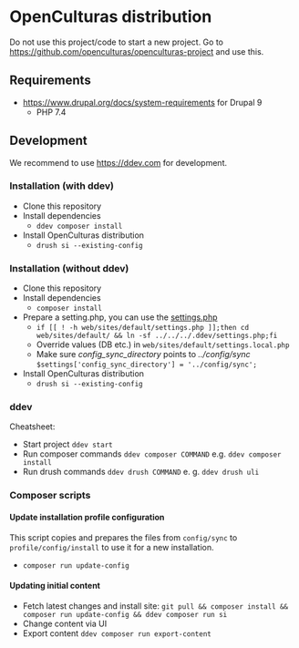 # OpenCulturas distribution

Do not use this project/code to start a new project. Go to https://github.com/openculturas/openculturas-project
and use this.

## Requirements
* https://www.drupal.org/docs/system-requirements for Drupal 9
  * PHP 7.4


## Development

We recommend to use https://ddev.com for development.

### Installation (with ddev)

* Clone this repository
* Install dependencies
  * `ddev composer install`
* Install OpenCulturas distribution
  * `drush si --existing-config`

### Installation (without ddev)

* Clone this repository
* Install dependencies
  * `composer install`
* Prepare a setting.php, you can use the [settings.php](.ddev/settings.php)
  * `if [[ ! -h web/sites/default/settings.php ]];then cd web/sites/default/ && ln -sf ../../../.ddev/settings.php;fi`
  * Override values (DB etc.) in `web/sites/default/settings.local.php`
  * Make sure *config_sync_directory* points to *../config/sync*
    `$settings['config_sync_directory'] = '../config/sync';`
* Install OpenCulturas distribution
  * `drush si --existing-config`

### ddev

Cheatsheet:

* Start project `ddev start`
* Run composer commands `ddev composer COMMAND` e.g. `ddev composer install`
* Run drush commands `ddev drush COMMAND` e. g. `ddev drush uli`

### Composer scripts
#### Update installation profile configuration
This script copies and prepares the files from `config/sync` to `profile/config/install` to use it for a new installation.
* `composer run update-config`

#### Updating initial content
* Fetch latest changes and install site: `git pull && composer install && composer run update-config && ddev composer run si`
* Change content via UI
* Export content `ddev composer run export-content`

